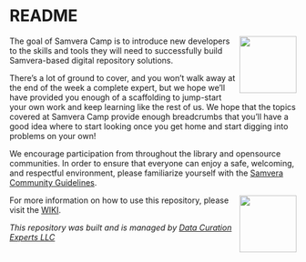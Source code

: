 # README

<img align='right' height='100px' src='http://camp.curationexperts.com/sample-assets/Samvera%20Camp.png' />

The goal of Samvera Camp is to introduce new developers to the skills and tools 
they will need to successfully build Samvera-based digital repository solutions.  

There’s a lot of ground to cover, and you won’t walk away at the end of the week a 
complete expert, but we hope we’ll have provided you enough of a scaffolding to jump-start 
your own work and keep learning like the rest of us.  We hope that the topics 
covered at Samvera Camp provide enough breadcrumbs that you’ll have 
a good idea where to start looking once you get home and start digging into problems on your own!

We encourage participation from throughout the library and opensource communities. 
In order to ensure that everyone can enjoy a safe, welcoming, and respectful environment, 
please familiarize yourself with the [Samvera Community Guidelines](https://samvera.atlassian.net/wiki/spaces/samvera/pages/1947631640/Samvera+Community+Guidelines).

<img align='right' height='100px' src='http://camp.curationexperts.com/sample-assets/DCE-Sm-Square.png' />  

For more information on how to use this repository, please visit the [WIKI](https://github.com/RepoCamp/pitt2025/wiki).

*This repository was built and is managed by [Data Curation Experts LLC](https://curationexperts.com)*  